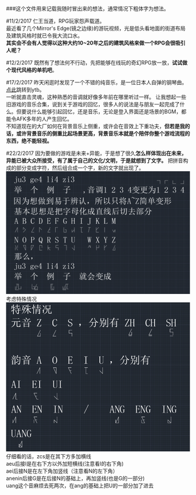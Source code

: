 ###这个文件用来记载我随时冒出来的想法，通常情况下粗体字为想法。

#11/2/2017
仁王当道，RPG玩家怨声载道。  
最近看了几个Mirror's Edge(镜之边缘)的游玩视频，光是低头看地面的街道布局及建筑风格时就已令我大流口水。  
**其实会不会有人觉得以这种大约10~20年之后的建筑风格来做一个RPG会很吸引人呢？**

#12/2/2017
既然有了想法何不行动，先把能够在线玩的奇幻RPG放一放，**试试做个现代风格的单机吧**。

#17/2/2017
昨天闲逛时发现了一个不错的纯音乐，是一位日本人自弹的钢琴曲。  
[点此](https://www.youtube.com/watch?v=u7Dex6cLX74)跳转到ytb。  
一听就直击灵魂，这种熟悉的音调就好像多年前在哪里听过一样。
让我想起一些旧游戏的音乐合集，说到关于游戏的回忆，很多人的说法是与朋友一起完成了什么。但要说什么能够引起回忆，还是音乐，无论是登入界面还是场景的BGM，都能令AFK多年的人产生回忆。  
不知道现在的大厂如何在背景音乐上侧重，或许会在音效上下重功夫，**但若是我的话，或许背景音乐的侧重比起场景更高，背景音乐本就是个陪伴你整个游戏流程的东西，绝不能轻视。**

#22/2/2017
因为要做的游戏是未来+异能，于是想了很久**怎么样体现出在未来，异能已被大众所接受，有了属于自己的文化/文明，于是就想到了文字。**
把拼音构成的部分变成字符，然后组合成一个字，新的文字就出现了。
![](https://raw.githubusercontent.com/Ceplavia/ContentOfGameDesign/master/pics/%E5%A5%87%E6%80%AA%E7%9A%84%E8%87%AA%E5%88%9B%E5%AD%97.png)
考虑特殊情况
![](https://raw.githubusercontent.com/Ceplavia/ContentOfGameDesign/master/pics/%E5%A5%87%E6%80%AA%E7%9A%84%E8%87%AA%E5%88%9B%E5%AD%972.png)
仔细看的话，zcs是在其下方多加横线  
aeu后接I是在右下方以外加短横线(注意看I的右下角)  
aei后接N是在左下角加竖线（注意看N的左下角）  
anenin后接G是在后接N的基础上，再加竖线(也是G的一部分)  
uang这个音麻烦去死两次，在ang的基础上把U的一部分加了进去